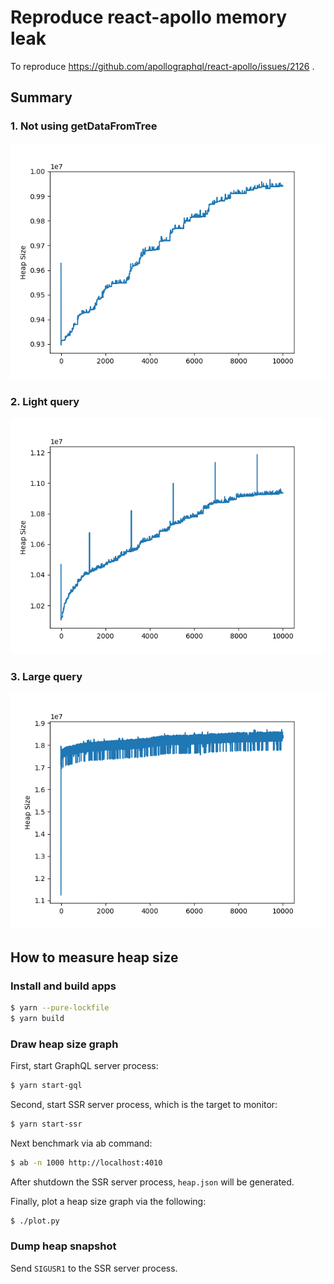 # Reproduce react-apollo memory leak

To reproduce https://github.com/apollographql/react-apollo/issues/2126 .

## Summary

### 1. Not using getDataFromTree
![](./graph_001_no_data_from_tree.png)

### 2. Light query
![](./graph_002_light_query.png)

### 3. Large query
![](./graph_003_heavy_query.png)

## How to measure heap size

### Install and build apps

```sh
$ yarn --pure-lockfile
$ yarn build
```

### Draw heap size graph

First, start GraphQL server process:

```sh
$ yarn start-gql
```

Second, start SSR server process, which is the target to monitor:

```sh
$ yarn start-ssr
```

Next benchmark via ab command:

```sh
$ ab -n 1000 http://localhost:4010
```

After shutdown the SSR server process, `heap.json` will be generated.

Finally, plot a heap size graph via the following:

```sh
$ ./plot.py
```

### Dump heap snapshot

Send `SIGUSR1` to the SSR server process.
